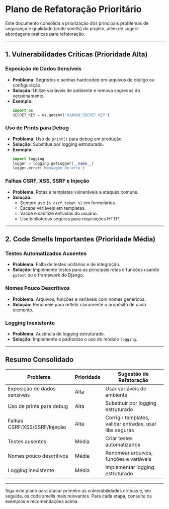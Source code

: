 # Plano de Refatoração Prioritário

Este documento consolida a priorização dos principais problemas de segurança e qualidade (code smells) do projeto, além de sugerir abordagens práticas para refatoração.

---

## 1. Vulnerabilidades Críticas (Prioridade Alta)

### Exposição de Dados Sensíveis
- **Problema:** Segredos e senhas hardcoded em arquivos de código ou configuração.
- **Solução:** Utilize variáveis de ambiente e remova segredos do versionamento.
- **Exemplo:**
  ```python
  import os
  SECRET_KEY = os.getenv('DJANGO_SECRET_KEY')
  ```

### Uso de Prints para Debug
- **Problema:** Uso de `print()` para debug em produção.
- **Solução:** Substitua por logging estruturado.
- **Exemplo:**
  ```python
  import logging
  logger = logging.getLogger(__name__)
  logger.error('Mensagem de erro')
  ```

### Falhas CSRF, XSS, SSRF e Injeção
- **Problema:** Rotas e templates vulneráveis a ataques comuns.
- **Solução:**
  - Sempre use `{% csrf_token %}` em formulários.
  - Escape variáveis em templates.
  - Valide e sanitize entradas do usuário.
  - Use bibliotecas seguras para requisições HTTP.

---

## 2. Code Smells Importantes (Prioridade Média)

### Testes Automatizados Ausentes
- **Problema:** Falta de testes unitários e de integração.
- **Solução:** Implemente testes para as principais rotas e funções usando `pytest` ou o framework do Django.

### Nomes Pouco Descritivos
- **Problema:** Arquivos, funções e variáveis com nomes genéricos.
- **Solução:** Renomeie para refletir claramente o propósito de cada elemento.

### Logging Inexistente
- **Problema:** Ausência de logging estruturado.
- **Solução:** Implemente e padronize o uso do módulo `logging`.

---

## Resumo Consolidado

| Problema                       | Prioridade | Sugestão de Refatoração                                  |
|--------------------------------|------------|---------------------------------------------------------|
| Exposição de dados sensíveis   | Alta       | Usar variáveis de ambiente                              |
| Uso de prints para debug       | Alta       | Substituir por logging estruturado                      |
| Falhas CSRF/XSS/SSRF/Injeção   | Alta       | Corrigir templates, validar entradas, usar libs seguras |
| Testes ausentes                | Média      | Criar testes automatizados                              |
| Nomes pouco descritivos        | Média      | Renomear arquivos, funções e variáveis                  |
| Logging inexistente            | Média      | Implementar logging estruturado                         |

---

Siga este plano para atacar primeiro as vulnerabilidades críticas e, em seguida, os code smells mais relevantes. Para cada etapa, consulte os exemplos e recomendações acima.
